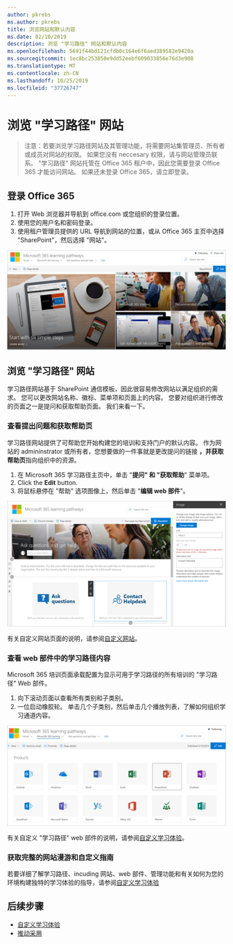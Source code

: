 ```yaml
---
author: pkrebs
ms.author: pkrebs
title: 浏览网站和默认内容
ms.date: 02/10/2019
description: 浏览 "学习路径" 网站和默认内容
ms.openlocfilehash: 5691f44bd121cfdb0c164e6f6aed389582e9420a
ms.sourcegitcommit: 1ec8bc253850e9dd52eebf609033856e76d3e908
ms.translationtype: MT
ms.contentlocale: zh-CN
ms.lasthandoff: 10/25/2019
ms.locfileid: "37726747"
---
```

# <a name="explore-the-learning-pathways-site"></a>浏览 "学习路径" 网站

> 注意：若要浏览学习路径网站及其管理功能，将需要网站集管理员、所有者或成员对网站的权限。 如果您没有 neccesary 权限，请与网站管理员联系。 "学习路径" 网站托管在 Office 365 租户中，因此您需要登录 Office 365 才能访问网站。 如果还未登录 Office 365，请立即登录。 

## <a name="sign-in-to-office-365"></a>登录 Office 365 

1.  打开 Web 浏览器并导航到 office.com 或您组织的登录位置。 
2.  使用您的用户名和密码登录。
3.  使用租户管理员提供的 URL 导航到网站的位置，或从 Office 365 主页中选择 "SharePoint"，然后选择 "网站"。 

![cg-introducing](media/cg-introducing.png)

## <a name="explore-the-learning-pathways-site"></a>浏览 "学习路径" 网站

学习路径网站基于 SharePoint 通信模板，因此很容易修改网站以满足组织的需求。 您可以更改网站名称、徽标、菜单项和页面上的内容。 您要对组织进行修改的页面之一是提问和获取帮助页面。 我们来看一下。

### <a name="view-the-ask-questions-and-get-help-page"></a>查看提出问题和获取帮助页

学习路径网站提供了可帮助您开始构建您的培训和支持门户的默认内容。 作为网站的 admininstrator 或所有者，您想要做的一件事就是更改提问的链接 **，并获取帮助页**指向组织中的资源。 

1.  在 Microsoft 365 学习路径主页中，单击 "**提问" 和 "获取帮助**" 菜单项。
2.  Click the **Edit** button.
3.  将鼠标悬停在 "帮助" 选项图像上，然后单击 "**编辑 web 部件**"。

![cg-edithelp](media/cg-edithelp.png)

有关自定义网站页面的说明，请参阅[自定义网站](custom_edithelp.md)。

### <a name="view-the-learning-pathways-content-in-the-web-part"></a>查看 web 部件中的学习路径内容
Microsoft 365 培训页面承载配置为显示可用于学习路径的所有培训的 "学习路径" Web 部件。 

1. 向下滚动页面以查看所有类别和子类别。
2. 一位启动橡胶轮。 单击几个子类别，然后单击几个播放列表，了解如何组织学习通道内容。 

![cg-gotoall](media/cg-gotoall.png)

有关自定义 "学习路径" web 部件的说明，请参阅[自定义学习体验](custom_overview.md)。

### <a name="get-a-complete-site-tour-and-customization-guidance"></a>获取完整的网站漫游和自定义指南
若要详细了解学习路径、incuding 网站、web 部件、管理功能和有关如何为您的环境构建独特的学习体验的指导，请参阅[自定义学习体验](custom_overview.md)

## <a name="next-steps"></a>后续步骤
- [自定义学习体验](custom_overview.md)
- [推动采用](driveadoption.md) 
